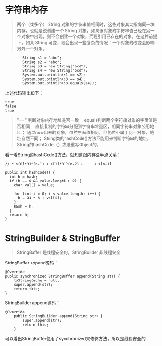 

# 字符串内存

> 两个（或多个） String 对象的字符串值相同时，这些对象其实指向同一块内存。也就是说创建一个 String 对象，如果该对象的字符串值已经在另一个对象中出现，则不会创建一个对象，而是引用已存在的对象。在这种前提下，如果 String 可变，则会出现一些复杂的情况：一个对象的改变会影响另外一个对象。

```
        String s1 = "abc";
        String s2 = "abc";
        String s3 = new String("bcd");
        String s4 = new String("bcd");
        System.out.println(s1 == s2);
        System.out.println(s3 == s4);
        Systen.out.println(s3.equals(s4));
```
上述代码输出如下：
```
true
false
true
```

> "==" 判断对象内存地址是否一致；
> equals判断两个字符串对象的字面值是否相同；
> 直接复制的字符串分配到字符串常量区，相同字符串对象公用地址；
> 通过new出来的对象，虽然字面值相同，但仍然不属于同一对象，地址自然不同；
> String类的hashCode()方法不能用来判断字符串的地址，String的hashCode（）方法重写Object的。

看一看String的hashCode()方法，就知道跟内存没半点关系：
```
// * s[0]*31^(n-1) + s[1]*31^(n-2) + ... + s[n-1]

public int hashCode() {
  int h = hash;
  if (h == 0 && value.length > 0) {
    char val[] = value;

    for (int i = 0; i < value.length; i++) {
      h = 31 * h + val[i];
    }
    hash = h;
  }
  return h;
}
```





# StringBuilder & StringBuffer

> StringBuffer 是线程安全的，StringBuilder 非线程安全

StringBuffer append源码：
```
@Override
public synchronized StringBuffer append(String str) {
    toStringCache = null;
    super.append(str);
    return this;
}
```

StringBuilder append源码：
```
@Override
    public StringBuilder append(String str) {
        super.append(str);
        return this;
    }
```
可以看出StringBuffer使用了synchronized来修饰方法，所以是线程安全的


